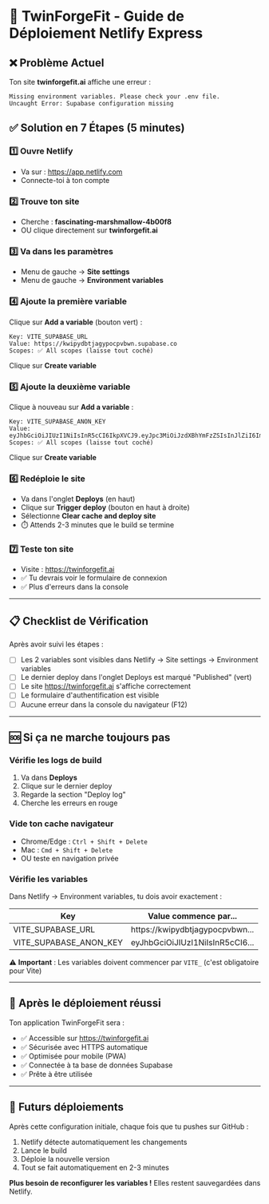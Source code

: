 # 🚀 TwinForgeFit - Guide de Déploiement Netlify Express

## ❌ Problème Actuel

Ton site **twinforgefit.ai** affiche une erreur :
```
Missing environment variables. Please check your .env file.
Uncaught Error: Supabase configuration missing
```

## ✅ Solution en 7 Étapes (5 minutes)

### 1️⃣ Ouvre Netlify
- Va sur : https://app.netlify.com
- Connecte-toi à ton compte

### 2️⃣ Trouve ton site
- Cherche : **fascinating-marshmallow-4b00f8**
- OU clique directement sur **twinforgefit.ai**

### 3️⃣ Va dans les paramètres
- Menu de gauche → **Site settings**
- Menu de gauche → **Environment variables**

### 4️⃣ Ajoute la première variable
Clique sur **Add a variable** (bouton vert) :

```
Key: VITE_SUPABASE_URL
Value: https://kwipydbtjagypocpvbwn.supabase.co
Scopes: ✅ All scopes (laisse tout coché)
```

Clique sur **Create variable**

### 5️⃣ Ajoute la deuxième variable
Clique à nouveau sur **Add a variable** :

```
Key: VITE_SUPABASE_ANON_KEY
Value: eyJhbGciOiJIUzI1NiIsInR5cCI6IkpXVCJ9.eyJpc3MiOiJzdXBhYmFzZSIsInJlZiI6Imt3aXB5ZGJ0amFneXBvY3B2YnduIiwicm9sZSI6ImFub24iLCJpYXQiOjE3NTQ2ODg0MjIsImV4cCI6MjA3MDI2NDQyMn0.IS5IdKbmnGtgU_AaGYtUgX3ewaNpsiSAui5kbFV31_U
Scopes: ✅ All scopes (laisse tout coché)
```

Clique sur **Create variable**

### 6️⃣ Redéploie le site
- Va dans l'onglet **Deploys** (en haut)
- Clique sur **Trigger deploy** (bouton en haut à droite)
- Sélectionne **Clear cache and deploy site**
- ⏱️ Attends 2-3 minutes que le build se termine

### 7️⃣ Teste ton site
- Visite : https://twinforgefit.ai
- ✅ Tu devrais voir le formulaire de connexion
- ✅ Plus d'erreurs dans la console

---

## 📋 Checklist de Vérification

Après avoir suivi les étapes :

- [ ] Les 2 variables sont visibles dans Netlify → Site settings → Environment variables
- [ ] Le dernier deploy dans l'onglet Deploys est marqué "Published" (vert)
- [ ] Le site https://twinforgefit.ai s'affiche correctement
- [ ] Le formulaire d'authentification est visible
- [ ] Aucune erreur dans la console du navigateur (F12)

---

## 🆘 Si ça ne marche toujours pas

### Vérifie les logs de build
1. Va dans **Deploys**
2. Clique sur le dernier deploy
3. Regarde la section "Deploy log"
4. Cherche les erreurs en rouge

### Vide ton cache navigateur
- Chrome/Edge : `Ctrl + Shift + Delete`
- Mac : `Cmd + Shift + Delete`
- OU teste en navigation privée

### Vérifie les variables
Dans Netlify → Environment variables, tu dois avoir exactement :

| Key | Value commence par... |
|-----|----------------------|
| VITE_SUPABASE_URL | https://kwipydbtjagypocpvbwn... |
| VITE_SUPABASE_ANON_KEY | eyJhbGciOiJIUzI1NiIsInR5cCI6... |

⚠️ **Important** : Les variables doivent commencer par `VITE_` (c'est obligatoire pour Vite)

---

## 📱 Après le déploiement réussi

Ton application TwinForgeFit sera :
- ✅ Accessible sur https://twinforgefit.ai
- ✅ Sécurisée avec HTTPS automatique
- ✅ Optimisée pour mobile (PWA)
- ✅ Connectée à ta base de données Supabase
- ✅ Prête à être utilisée

---

## 🔄 Futurs déploiements

Après cette configuration initiale, chaque fois que tu pushes sur GitHub :
1. Netlify détecte automatiquement les changements
2. Lance le build
3. Déploie la nouvelle version
4. Tout se fait automatiquement en 2-3 minutes

**Plus besoin de reconfigurer les variables !** Elles restent sauvegardées dans Netlify.
